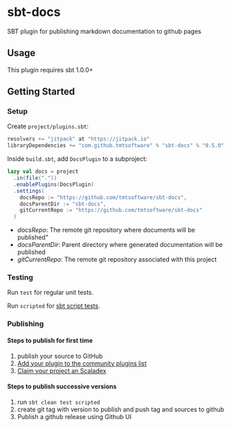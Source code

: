 # sbt-docs

SBT plugin for publishing markdown documentation to github pages

## Usage

This plugin requires sbt 1.0.0+

## Getting Started

### Setup
Create `project/plugins.sbt`:

```sbt
resolvers += "jitpack" at "https://jitpack.io"
libraryDependencies += "com.github.tmtsoftware" % "sbt-docs" % "0.5.0"
```

Inside `build.sbt`, add `DocsPlugin` to a subproject:

```sbt
lazy val docs = project
  .in(file("."))
  .enablePlugins(DocsPlugin)
  .settings(
    docsRepo := "https://github.com/tmtsoftware/sbt-docs",
    docsParentDir := "sbt-docs",
    gitCurrentRepo := "https://github.com/tmtsoftware/sbt-docs"
  )
```

- *docsRepo*: The remote git repository where documents will be published"
- *docsParentDir*: Parent directory where generated documentation will be published
- *gitCurrentRepo*: The remote git repository associated with this project

### Testing

Run `test` for regular unit tests.

Run `scripted` for [sbt script tests](http://www.scala-sbt.org/1.x/docs/Testing-sbt-plugins.html).

### Publishing

#### Steps to publish for first time

1. publish your source to GitHub
7. [Add your plugin to the community plugins list](https://github.com/sbt/website#attention-plugin-authors)
8. [Claim your project an Scaladex](https://github.com/scalacenter/scaladex-contrib#claim-your-project)

#### Steps to publish successive versions

1. run `sbt clean test scripted`
2. create git tag with version to publish and push tag and sources to github
4. Publish a github release using Github UI
